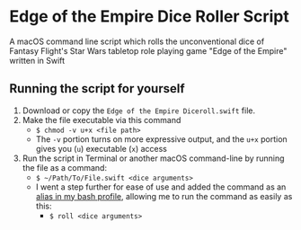 # Edge of the Empire Dice Roller Script
A macOS command line script which rolls the unconventional dice of Fantasy Flight's Star Wars tabletop role playing game "Edge of the Empire" written in Swift

## Running the script for yourself
1. Download or copy the `Edge of the Empire Diceroll.swift` file.
2. Make the file executable via this command
	- `$ chmod -v u+x <file path>`
	- The `-v` portion turns on more expressive output, and the `u+x` portion gives you (`u`) executable (`x`) access
3. Run the script in Terminal or another macOS command-line by running the file as a command:
	- `$ ~/Path/To/File.swift <dice arguments>`
	- I went a step further for ease of use and added the command as an [alias in my bash profile](https://www.moncefbelyamani.com/create-aliases-in-bash-profile-to-assign-shortcuts-for-common-terminal-commands/), allowing me to run the command as easily as this:
		- `$ roll <dice arguments>`
